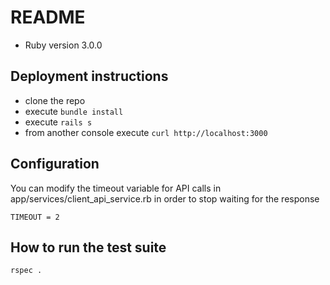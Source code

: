 # README

* Ruby version 3.0.0

## Deployment instructions

- clone the repo
- execute `bundle install`
- execute `rails s`
- from another console execute `curl http://localhost:3000` 

## Configuration

You can modify the timeout variable for API calls in app/services/client_api_service.rb in order to stop waiting for the response
```
TIMEOUT = 2
```

## How to run the test suite

```
rspec .
```
